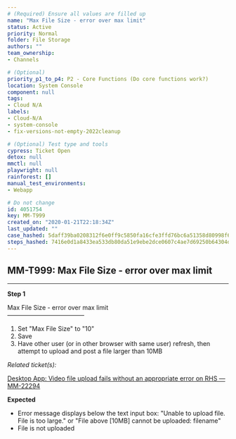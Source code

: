 ```yaml
---
# (Required) Ensure all values are filled up
name: "Max File Size - error over max limit"
status: Active
priority: Normal
folder: File Storage
authors: ""
team_ownership: 
- Channels

# (Optional)
priority_p1_to_p4: P2 - Core Functions (Do core functions work?)
location: System Console
component: null
tags: 
- Cloud N/A
labels: 
- Cloud-N/A
- system-console
- fix-versions-not-empty-2022cleanup

# (Optional) Test type and tools
cypress: Ticket Open
detox: null
mmctl: null
playwright: null
rainforest: []
manual_test_environments: 
- Webapp

# Do not change
id: 4051754
key: MM-T999
created_on: "2020-01-21T22:18:34Z"
last_updated: ""
case_hashed: 5daff39ba0208312f6e0ff9c5850fa16cfe3ffd76bc6a51358d80998f655ef6fdaaa62368a80f9e7d1f6c6763a74a236
steps_hashed: 7416e0d1a8433ea533db80da51e9ebe2dce0607c4ae7d69250b64304d2ae4be71013ccfe8165368160f4e8bf2454e811
---
```


<!-- (Auto-generated) Based on frontmatter's "key" and "name" -->

## MM-T999: Max File Size - error over max limit

---

**Step 1**

Max File Size - error over max limit\
–––––––––––––––––––––––––

1. Set "Max File Size" to "10"
2. Save
3. Have other user (or in other browser with same user) refresh, then attempt to upload and post a file larger than 10MB

_Related ticket(s):_

[Desktop App: Video file upload fails without an appropriate error on RHS — MM-22294](https://mattermost.atlassian.net/browse/MM-22294)

**Expected**

- Error message displays below the text input box: "Unable to upload file. File is too large." or "File above \[10MB] cannot be uploaded: filename"
- File is not uploaded
